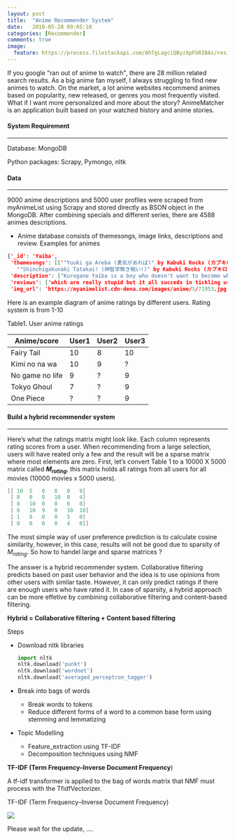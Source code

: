 ```yaml
---
layout: post
title:  "Anime Recommender System"
date:   2018-05-28 09:05:10
categories: [Recommender]
comments: true
image:
  feature: https://process.filestackapi.com/AhTgLagciQByzXpFGRI0Az/resize=width:1024/https://i.imgur.com/1UKDz2j.jpg
---
```

If you google "ran out of anime to watch", there are 28 million related search results. As a big anime fan myself, I always struggling to find new animes to watch. On the market, a lot anime websites recommend animes based on popularity, new released, or genres you most frequently visited. What if I want more personalized and more about the story?  AnimeMatcher is an application built based on your watched history and anime stories.

<!--more-->

#### System Requirement

------

Database: MongoDB

Python packages: Scrapy, Pymongo, nltk

#### Data

------

9000 anime descriptions and 5000 user profiles were scraped from myAnimeList using Scrapy and stored directly as BSON object in the MongoDB. After combining specials and different series, there are 4588 animes descriptions. 

- Anime database consists of themesongs, image links, descriptions and review. Examples for animes

```json
{'_id': 'Yaiba',
 'themesongs': [['"Yuuki ga Areba (勇気があれば)" by Kabuki Rocks (カブキロックス)',
   '"Shinchigakunaki Tatakai! (神智学無き戦い!)" by Kabuki Rocks (カブキロックス)']],
 'description': ["Kurogane Yaiba is a boy who doesn't want to become what any regular kid would: A samurai. That's why he undergoes a hard training with his father, knowing only the forest as his world. Then, one day, he is sent to Japan, where he has to deal with a whole new civilized reality, meeting the Mine family, the evil Onimaru and even the legendary Musashi, having lots of dangerous adventures, becoming stronger everyday.(Source: ANN, edited) "],
 'reviews': ['which are really stupid but it all succeds in tickling us!!the storycharacter and enjoyment is quite okwell i personally disliked the op and ed and art also seems quite ok {not many cute girls :( }its a lot of fun overall the series i ll definately say give 1 shot only to the 1st epi!!!ull automatically get hooked to the series atleast i did !well i hope u liked my review plz ratemy 1st reviewread more'],
 'img_url': 'https://myanimelist.cdn-dena.com/images/anime/5/71953.jpg'}
```

Here is an example diagram of anime ratings by different users. Rating system is from 1-10

Table1. User anime ratings

| Anime/score     | User1 | User2 | User3 |
| --------------- | ----- | ----- | ----- |
| Fairy Tail      | 10    | 8     | 10    |
| Kimi no na wa   | 10    | 9     | ?     |
| No game no life | 9     | ?     | 9     |
| Tokyo Ghoul     | 7     | ?     | 9     |
| One Piece       | ?     | ?     | 9     |

#### Build a hybrid recommender system

------

Here’s what the ratings matrix might look like. Each column represents rating scores from a user. When recommending from a large selection, users will have reated only a few and the result will be a sparse matrix where most elements are zero. First, let’s convert Table 1 to a 10000 X 5000 matrix called **$M_{rating}$**, this matrix holds all ratings from all users for all movies (10000 movies x 5000 users).

```mathematica
[[ 10  5   0   0   0   9]
 [ 0   0   8   10  0   4]
 [ 8   10  0   0   6   0]
 [ 0   10  9   0   10  10]
 [ 1   0   0   0   5   0]
 [ 0   0   0   0   4   0]]
```

The most simple way of user preference prediction is to calculate cosine similarity, however, in this case, results will not be good due to sparsity of $M_{rating}$. So how to handel large and sparse matrices ?

The answer is a hybrid recommender system. Collaborative filtering predicts based on past user behavior and the idea is to use opinions from other users with similar taste. However, it can only predict ratings if there are enough users who have rated it. In case of sparsity, a hybrid approach can be more effetive by combining collaborative filtering and content-based filtering.

**Hybrid = Collaborative filtering + Content based filtering**



Steps

- Download nltk libraries

  ```python
  import nltk
  nltk.download('punkt')
  nltk.download('wordnet')
  nltk.download('averaged_perceptron_tagger')
  ```

- Break into bags of words

  - Break words to tokens
  - Reduce different forms of a word to a common base form using stemming and lemmatizing 

- Topic Modelling 

  - Feature_extraction using TF-IDF
  - Decomposition techniques using NMF

**TF-IDF (Term Frequency–Inverse Document Frequency**)

A tf-idf transformer is applied to the bag of words matrix that NMF must process with the TfidfVectorizer.

TF-IDF (Term Frequency–Inverse Document Frequency)









<img src="https://i.imgur.com/zBbWj8p.jpg">

Please wait for the update, .... 